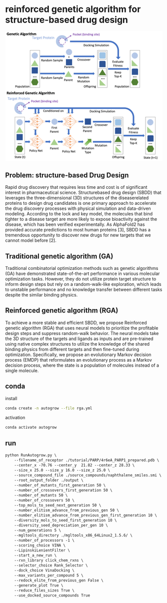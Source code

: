 # reinforced genetic algorithm for structure-based drug design

<p align="center"><img src="blog/fig/RGA.png" alt="logo" width="860px" /></p>


## Problem: structure-based Drug Design


Rapid drug discovery that requires less time and cost is of significant interest in pharmaceutical science. Structurebased drug design (SBDD) that leverages the three-dimensional (3D) structures of the diseaserelated proteins to design drug candidates is one primary approach to accelerate the drug discovery processes with
physical simulation and data-driven modeling. According to the lock and key model, the molecules that bind tighter to a disease target are more likely to expose bioactivity against the disease, which has been verified experimentally. 
As AlphaFold2 has provided accurate predictions to most human proteins [3], SBDD has a tremendous opportunity to discover new drugs for new targets that we cannot model before [2]. 



## Traditional genetic algorithm (GA)

Traditional combinatorial optimization methods such as genetic algorithms (GA) have demonstrated state-of-the-art performance in various molecular optimization tasks. However, they do not utilize protein target structure to inform design steps but rely on a random-walk-like exploration, which leads to unstable performance and no knowledge transfer between different tasks despite the similar binding physics.



## Reinforced genetic algorithm (RGA)


To achieve a more stable and efficient SBDD, we propose Reinforced genetic algorithm (RGA) that uses neural models to prioritize the profitable design steps and suppress random-walk behavior. 
The neural models take the 3D structure of the targets and ligands as inputs and are pre-trained using native complex structures to utilize the knowledge of the shared binding physics from different targets and then fine-tuned during optimization. 
Specifically, we propose an evolutionary Markov decision process (EMDP) that reformulates an evolutionary process as a Markov decision process, where the state is a population of molecules instead of a single molecule. 



## conda 

install
```bash
conda create -n autogrow --file rga.yml 
```


activation 
```bash
conda activate autogrow 
```




## run 


```
python RunAutogrow.py \
    --filename_of_receptor ./tutorial/PARP/4r6eA_PARP1_prepared.pdb \
    --center_x -70.76 --center_y  21.82 --center_z 28.33 \
    --size_x 25.0 --size_y 16.0 --size_z 25.0 \
    --source_compound_file ./source_compounds/naphthalene_smiles.smi \
    --root_output_folder ./output \
    --number_of_mutants_first_generation 50 \
    --number_of_crossovers_first_generation 50 \
    --number_of_mutants 50 \
    --number_of_crossovers 50 \
    --top_mols_to_seed_next_generation 50 \
    --number_elitism_advance_from_previous_gen 50 \
    --number_elitism_advance_from_previous_gen_first_generation 10 \
    --diversity_mols_to_seed_first_generation 10 \
    --diversity_seed_depreciation_per_gen 10 \
    --num_generations 5 \
    --mgltools_directory ./mgltools_x86_64Linux2_1.5.6/ \
    --number_of_processors -1 \
    --scoring_choice VINA \
    --LipinskiLenientFilter \
    --start_a_new_run \
    --rxn_library click_chem_rxns \
    --selector_choice Rank_Selector \
    --dock_choice VinaDocking \
    --max_variants_per_compound 5 \
    --redock_elite_from_previous_gen False \
    --generate_plot True \
    --reduce_files_sizes True \
    --use_docked_source_compounds True  
```






